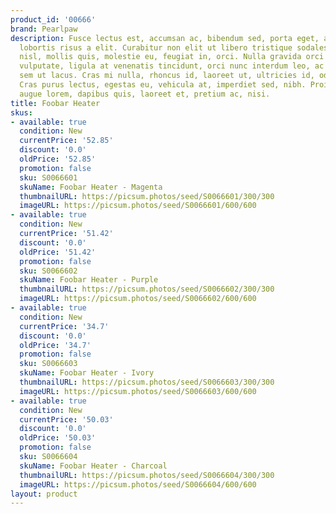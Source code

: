 ```yaml
---
product_id: '00666'
brand: Pearlpaw
description: Fusce lectus est, accumsan ac, bibendum sed, porta eget, augue. Donec
  lobortis risus a elit. Curabitur non elit ut libero tristique sodales. Aenean magna
  nisl, mollis quis, molestie eu, feugiat in, orci. Nulla gravida orci a odio. Duis
  vulputate, ligula at venenatis tincidunt, orci nunc interdum leo, ac egestas elit
  sem ut lacus. Cras mi nulla, rhoncus id, laoreet ut, ultricies id, odio.Donec imperdiet.
  Cras purus lectus, egestas eu, vehicula at, imperdiet sed, nibh. Proin libero. Curabitur
  augue lorem, dapibus quis, laoreet et, pretium ac, nisi.
title: Foobar Heater
skus:
- available: true
  condition: New
  currentPrice: '52.85'
  discount: '0.0'
  oldPrice: '52.85'
  promotion: false
  sku: S0066601
  skuName: Foobar Heater - Magenta
  thumbnailURL: https://picsum.photos/seed/S0066601/300/300
  imageURL: https://picsum.photos/seed/S0066601/600/600
- available: true
  condition: New
  currentPrice: '51.42'
  discount: '0.0'
  oldPrice: '51.42'
  promotion: false
  sku: S0066602
  skuName: Foobar Heater - Purple
  thumbnailURL: https://picsum.photos/seed/S0066602/300/300
  imageURL: https://picsum.photos/seed/S0066602/600/600
- available: true
  condition: New
  currentPrice: '34.7'
  discount: '0.0'
  oldPrice: '34.7'
  promotion: false
  sku: S0066603
  skuName: Foobar Heater - Ivory
  thumbnailURL: https://picsum.photos/seed/S0066603/300/300
  imageURL: https://picsum.photos/seed/S0066603/600/600
- available: true
  condition: New
  currentPrice: '50.03'
  discount: '0.0'
  oldPrice: '50.03'
  promotion: false
  sku: S0066604
  skuName: Foobar Heater - Charcoal
  thumbnailURL: https://picsum.photos/seed/S0066604/300/300
  imageURL: https://picsum.photos/seed/S0066604/600/600
layout: product
---
```

